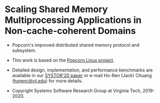 Scaling Shared Memory Multiprocessing Applications in Non-cache-coherent Domains
====

* Popcorn's improved distributed shared memory protocol and subsystem.

* This work is based on the [Popcorn Linux project](http://popcornlinux.org/).

* Detailed design, implementation, and performance benchmarks are available in our [SYSTOR'20 paper](https://dl.acm.org/doi/pdf/10.1145/3383669.3398278) or e-mail Ho-Ren (Jack) Chuang (horenc@vt.edu) for more details.

* Copyright Systems Software Research Group at Virginia Tech, 2019-2020.
